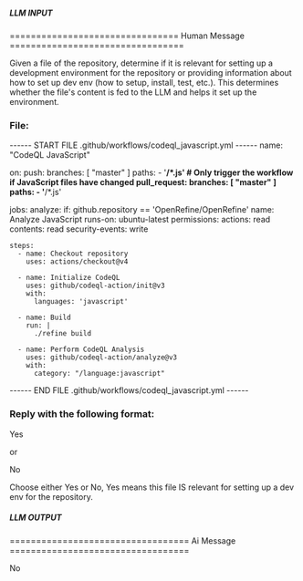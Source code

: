 ##### LLM INPUT #####
================================ Human Message =================================

Given a file of the repository, determine if it is relevant for setting up a development environment for the repository or providing information about how to set up dev env (how to setup, install, test, etc.). This determines whether the file's content is fed to the LLM and helps it set up the environment.

### File:
------ START FILE .github/workflows/codeql_javascript.yml ------
name: "CodeQL JavaScript"

on:
  push:
    branches: [ "master" ]
    paths:
      - '**/*.js' # Only trigger the workflow if JavaScript files have changed
  pull_request:
    branches: [ "master" ]
    paths:
      - '**/*.js'

jobs:
  analyze:
    if: github.repository == 'OpenRefine/OpenRefine'
    name: Analyze JavaScript
    runs-on: ubuntu-latest
    permissions:
      actions: read
      contents: read
      security-events: write

    steps:
      - name: Checkout repository
        uses: actions/checkout@v4

      - name: Initialize CodeQL
        uses: github/codeql-action/init@v3
        with:
          languages: 'javascript'

      - name: Build
        run: |
          ./refine build

      - name: Perform CodeQL Analysis
        uses: github/codeql-action/analyze@v3
        with:
          category: "/language:javascript"

------ END FILE .github/workflows/codeql_javascript.yml ------

### Reply with the following format:

<rel>Yes</rel>

or

<rel>No</rel>

Choose either Yes or No, Yes means this file IS relevant for setting up a dev env for the repository.

##### LLM OUTPUT #####
================================== Ai Message ==================================

<rel>No</rel>